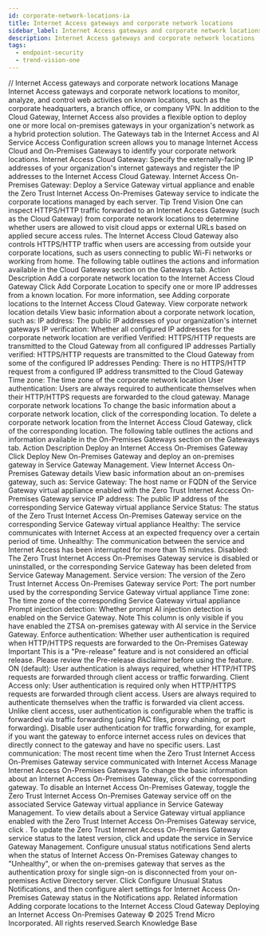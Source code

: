 ```yaml
---
id: corporate-network-locations-ia
title: Internet Access gateways and corporate network locations
sidebar_label: Internet Access gateways and corporate network locations
description: Internet Access gateways and corporate network locations
tags:
  - endpoint-security
  - trend-vision-one
---
```


/*<![CDATA[*/ $('#title').html($('meta[name=map-description]').attr('content')); /*]]>*/ Internet Access gateways and corporate network locations Manage Internet Access gateways and corporate network locations to monitor, analyze, and control web activities on known locations, such as the corporate headquarters, a branch office, or company VPN. In addition to the Cloud Gateway, Internet Access also provides a flexible option to deploy one or more local on-premises gateways in your organization's network as a hybrid protection solution. The Gateways tab in the Internet Access and AI Service Access Configuration screen allows you to manage Internet Access Cloud and On-Premises Gateways to identify your corporate network locations. Internet Access Cloud Gateway: Specify the externally-facing IP addresses of your organization's internet gateways and register the IP addresses to the Internet Access Cloud Gateway. Internet Access On-Premises Gateway: Deploy a Service Gateway virtual appliance and enable the Zero Trust Internet Access On-Premises Gateway service to indicate the corporate locations managed by each server. Tip Trend Vision One can inspect HTTPS/HTTP traffic forwarded to an Internet Access Gateway (such as the Cloud Gateway) from corporate network locations to determine whether users are allowed to visit cloud apps or external URLs based on applied secure access rules. The Internet Access Cloud Gateway also controls HTTPS/HTTP traffic when users are accessing from outside your corporate locations, such as users connecting to public Wi-Fi networks or working from home. The following table outlines the actions and information available in the Cloud Gateway section on the Gateways tab. Action Description Add a corporate network location to the Internet Access Cloud Gateway Click Add Corporate Location to specify one or more IP addresses from a known location. For more information, see Adding corporate locations to the Internet Access Cloud Gateway. View corporate network location details View basic information about a corporate network location, such as: IP address: The public IP addresses of your organization's internet gateways IP verification: Whether all configured IP addresses for the corporate network location are verified Verified: HTTPS/HTTP requests are transmitted to the Cloud Gateway from all configured IP addresses Partially verified: HTTPS/HTTP requests are transmitted to the Cloud Gateway from some of the configured IP addresses Pending: There is no HTTPS/HTTP request from a configured IP address transmitted to the Cloud Gateway Time zone: The time zone of the corporate network location User authentication: Users are always required to authenticate themselves when their HTTP/HTTPS requests are forwarded to the cloud gateway. Manage corporate network locations To change the basic information about a corporate network location, click of the corresponding location. To delete a corporate network location from the Internet Access Cloud Gateway, click of the corresponding location. The following table outlines the actions and information available in the On-Premises Gateways section on the Gateways tab. Action Description Deploy an Internet Access On-Premises Gateway Click Deploy New On-Premises Gateway and deploy an on-premises gateway in Service Gateway Management. View Internet Access On-Premises Gateway details View basic information about an on-premises gateway, such as: Service Gateway: The host name or FQDN of the Service Gateway virtual appliance enabled with the Zero Trust Internet Access On-Premises Gateway service IP address: The public IP address of the corresponding Service Gateway virtual appliance Service Status: The status of the Zero Trust Internet Access On-Premises Gateway service on the corresponding Service Gateway virtual appliance Healthy: The service communicates with Internet Access at an expected frequency over a certain period of time. Unhealthy: The communication between the service and Internet Access has been interrupted for more than 15 minutes. Disabled: The Zero Trust Internet Access On-Premises Gateway service is disabled or uninstalled, or the corresponding Service Gateway has been deleted from Service Gateway Management. Service version: The version of the Zero Trust Internet Access On-Premises Gateway service Port: The port number used by the corresponding Service Gateway virtual appliance Time zone: The time zone of the corresponding Service Gateway virtual appliance Prompt injection detection: Whether prompt AI injection detection is enabled on the Service Gateway. Note This column is only visible if you have enabled the ZTSA on-premises gateway with AI service in the Service Gateway. Enforce authentication: Whether user authentication is required when HTTP/HTTPS requests are forwarded to the On-Premises Gateway Important This is a "Pre-release" feature and is not considered an official release. Please review the Pre-release disclaimer before using the feature. ON (default): User authentication is always required, whether HTTP/HTTPS requests are forwarded through client access or traffic forwarding. Client Access only: User authentication is required only when HTTP/HTTPS requests are forwarded through client access. Users are always required to authenticate themselves when the traffic is forwarded via client access. Unlike client access, user authentication is configurable when the traffic is forwarded via traffic forwarding (using PAC files, proxy chaining, or port forwarding). Disable user authentication for traffic forwarding, for example, if you want the gateway to enforce internet access rules on devices that directly connect to the gateway and have no specific users. Last communication: The most recent time when the Zero Trust Internet Access On-Premises Gateway service communicated with Internet Access Manage Internet Access On-Premises Gateways To change the basic information about an Internet Access On-Premises Gateway, click of the corresponding gateway. To disable an Internet Access On-Premises Gateway, toggle the Zero Trust Internet Access On-Premises Gateway service off on the associated Service Gateway virtual appliance in Service Gateway Management. To view details about a Service Gateway virtual appliance enabled with the Zero Trust Internet Access On-Premises Gateway service, click . To update the Zero Trust Internet Access On-Premises Gateway service status to the latest version, click and update the service in Service Gateway Management. Configure unusual status notifications Send alerts when the status of Internet Access On-Premises Gateway changes to "Unhealthy", or when the on-premises gateway that serves as the authentication proxy for single sign-on is disconnected from your on-premises Active Directory server. Click Configure Unusual Status Notifications, and then configure alert settings for Internet Access On-Premises Gateway status in the Notifications app. Related information Adding corporate locations to the Internet Access Cloud Gateway Deploying an Internet Access On-Premises Gateway © 2025 Trend Micro Incorporated. All rights reserved.Search Knowledge Base